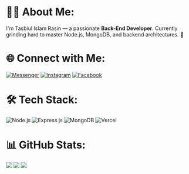 # 👨‍💻 About Me:
I'm Tasbiul Islam Rasin — a passionate **Back-End Developer**.
Currently grinding hard to master Node.js, MongoDB, and backend architectures. 🚀

# 🌐 Connect with Me:
[![Messenger](https://img.shields.io/badge/Messenger-00B2FF?style=for-the-badge&logo=messenger&logoColor=white)](https://m.me/100018893430564)
[![Instagram](https://img.shields.io/badge/Instagram-E4405F?style=for-the-badge&logo=instagram&logoColor=white)](https://instagram.com/depressed_rasin404)
[![Facebook](https://img.shields.io/badge/Facebook-1877F2?style=for-the-badge&logo=facebook&logoColor=white)](https://facebook.com/depressed.rasin.xyz)

# 🛠️ Tech Stack:
![Node.js](https://img.shields.io/badge/node.js-339933?style=for-the-badge&logo=nodedotjs&logoColor=white)
![Express.js](https://img.shields.io/badge/express.js-000000?style=for-the-badge&logo=express&logoColor=white)
![MongoDB](https://img.shields.io/badge/MongoDB-4EA94B?style=for-the-badge&logo=mongodb&logoColor=white)
![Vercel](https://img.shields.io/badge/Vercel-000000?style=for-the-badge&logo=vercel&logoColor=white)

# 📊 GitHub Stats:
![](https://github-readme-stats.vercel.app/api?username=rasinislam&theme=dark&hide_border=false&include_all_commits=true&count_private=true)
![](https://github-readme-streak-stats.herokuapp.com/?user=rasinislam&theme=dark&hide_border=false)
![](https://github-readme-stats.vercel.app/api/top-langs/?username=rasinislam&theme=dark&hide_border=false&layout=compact)

